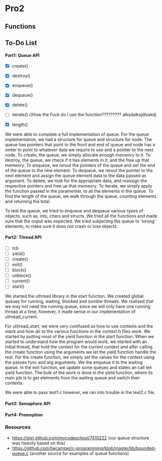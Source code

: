 # Pro2

## Functions

## To-Do List

#### Part1: Queue  API
- [X] create()
- [X] destroy()
- [X] enqueue()
- [X] dequeue()
- [X] delete()
- [ ] iterate() //How the Fuck do I use the function????????? alksdalksjdlsakdj
- [X] length()


We were able to complete a full implementation of queue. 
For the queue implementation, we had a structure for queue and structure for node. The queue has pointers that point to the front and end of queue and node has a ointer to point to whatever data we require to use and a pointer to the next node. 
To create, the queue, we simply allocate enough memeory to it.
To destroy, the queue, we check if it has elements in it, and the free up that memeory. 
To enqueue, we rerout the pointers of the queue and set the end of the queue to the new element. 
To dequeue, we rerout the pointer to the next element and assign the queue element data to the data passed as argument. 
To delete, we look for the appropriate data, and reassign the respective pointers and free up that memeory.
To iterate, we simply apply the function passed in the paramenter, to all the elements in the queue. 
To find the length of the queue, we walk through the queue, counting elements and returning the total. 

To test the queue, we tried to enqueue and dequeue various types of objects, such as, ints, chars and structs. We tried all the functions and made sure that the ouput was expected. We tried subjecting the queue to 'wrong' elements, to make sure it does not crash or lose objects. 

#### Part2: Thread API
- [ ] tcb
- [ ] yield()
- [ ] create()
- [ ] exit()
- [ ] block()
- [ ] unblock()
- [ ] current()
- [ ] start()

We started the uthread library in the start function. We created global queues for running, waiting, blocked and zombie threads. We realized that we may not need the running queue, since we will only have one running thread at a time, however, it made sense in our implementation of uthread_current.

For uthread_start, we were very comfused as how to use contexts and the stack and how do to the various functions in the context.h files work. We started by putting most of the yield function in the start function. When we started to understand how the program would work, we started with an initial thread, that hold the context for the current context and after calling the create function using the arguments we let the yield function handle the rest. 
For the create function, we simply set the values for the context using the passes func and arg arguments. We the enqueue it to the waiting queue.
In the exit function, we update some queues and states an call teh yield function. 
The bulk of the work is done in the yield function, where its main job is to get elelments from the waiting queue and switch their contexts. 

We were able to pass test1.c however, we ran into trouble in the test2.c file.




#### Part3: Semaphore API
#### Part4: Preemption
### Resources
- https://gist.github.com/mycodeschool/7510222 (our queue structure was heavily based on this)
- https://github.com/twcamper/c-programming/blob/master/lib/bounded-queue.c (another source for examples of queue functions)
